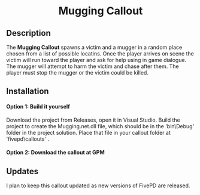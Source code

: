 # <p align='center'>Mugging Callout</p>
## Description
The <strong>Mugging Callout</strong> spawns a victim and a mugger in a random place chosen from a list of possible locatins. Once the player arrives on scene the victim will run toward the player and ask for help using in game dialogue. The mugger will attempt to harm the victim and chase after them. The player must stop the mugger or the victim could be killed.

## Installation
#### Option 1: Build it yourself
Download the project from Releases, open it in Visual Studio. Build the project to create the Mugging.net.dll file, which should be in the 'bin\Debug' folder in the project solution. Place that file in your callout folder at 'fivepd\callouts\' .
#### Option 2: Download the callout at GPM

## Updates
I plan to keep this callout updated as new versions of FivePD are released.
